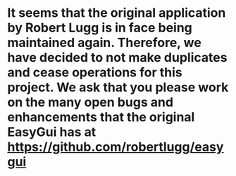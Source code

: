 
# It seems that the original application by Robert Lugg is in face being maintained again. Therefore, we have decided to not make duplicates and cease operations for this project. We ask that you please work on the many open bugs and enhancements that the original EasyGui has at https://github.com/robertlugg/easygui  
